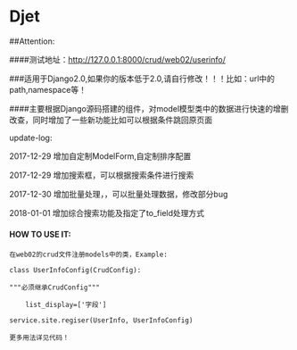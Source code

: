 # Djet
##Attention:

####测试地址：http://127.0.0.1:8000/crud/web02/userinfo/

###适用于Django2.0,如果你的版本低于2.0,请自行修改！！！比如：url中的path,namespace等！

####主要根据Django源码搭建的组件，对model模型类中的数据进行快速的增删改查，同时增加了一些新功能比如可以根据条件跳回原页面

update-log:

2017-12-29 增加自定制ModelForm,自定制排序配置

2017-12-29 增加搜索框，可以根据搜索条件进行搜索

2017-12-30 增加批量处理，，可以批量处理数据，修改部分bug

2018-01-01 增加综合搜索功能及指定了to_field处理方式

#### HOW TO USE IT:

    在web02的crud文件注册models中的类，Example:
    
    class UserInfoConfig(CrudConfig):
    
    """必须继承CrudConfig"""
    
        list_display=['字段']
        
    service.site.regiser(UserInfo, UserInfoConfig)
    
    更多用法详见代码！
    

